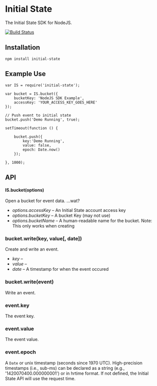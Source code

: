 # Initial State
The Initial State SDK for NodeJS.

[![Build Status](https://travis-ci.org/InitialState/node-initial-state.svg)](https://travis-ci.org/InitialState/node-initial-state)

## Installation

```
npm install initial-state
```

## Example Use

```
var IS = require('initial-state');

var bucket = IS.bucket({
	bucketKey: 'NodeJS SDK Example',
	accessKey: 'YOUR_ACCESS_KEY_GOES_HERE'
});

// Push event to initial state
bucket.push('Demo Running', true);

setTimeout(function () {

	bucket.push({
		key:'Demo Running',
		value: false,
		epoch: Date.now()
	});

}, 1000);
```

## API

#### IS.bucket(options)

Open a bucket for event data. ...wat?

* *options.accessKey* – An Initial State account access key
* *options.bucketKey* – A bucket Key (may not use)
* *options.bucketName* – A human-readable name for the bucket. Note: This only works when creating 

### bucket.write(key, value[, date])

Create and write an event.

* *key* – 
* *value* – 
* *date* – A timestamp for when the event occured

### bucket.write(event)

Write an event.


### event.key

The event key.

### event.value

The event value.

### event.epoch

A `Date` or unix timestamp (seconds since 1970 UTC). High-precision timestamps (i.e., sub-ms) can be declared as a string (e.g., '1420070400.000000001') or in hrtime format. If not defined, the Initial State API will use the request time.
